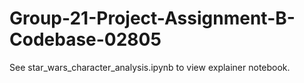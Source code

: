 # Group-21-Project-Assignment-B-Codebase-02805
See star_wars_character_analysis.ipynb to view explainer notebook.

